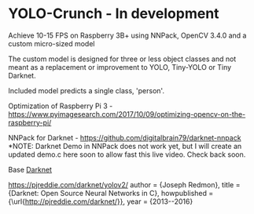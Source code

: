 # YOLO-Crunch - In development

Achieve 10-15 FPS on Raspberry 3B+ using NNPack, OpenCV 3.4.0 and a custom micro-sized model

The custom model is designed for three or less object classes and not meant as a replacement or improvement to YOLO, Tiny-YOLO or Tiny Darknet.

Included model predicts a single class, 'person'.

Optimization of Raspberry Pi 3 - https://www.pyimagesearch.com/2017/10/09/optimizing-opencv-on-the-raspberry-pi/

NNPack for Darknet - https://github.com/digitalbrain79/darknet-nnpack
*NOTE: Darknet Demo in NNPack does not work yet, but I will create an updated demo.c here soon to allow fast this live video.  Check back soon.

Base [Darknet](https://github.com/pjreddie/darknet)

https://pjreddie.com/darknet/yolov2/
author =   {Joseph Redmon},
title =    {Darknet: Open Source Neural Networks in C},
howpublished = {\url{http://pjreddie.com/darknet/}},
year = {2013--2016}
